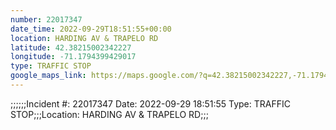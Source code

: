 ```yaml
---
number: 22017347
date_time: 2022-09-29T18:51:55+00:00
location: HARDING AV & TRAPELO RD
latitude: 42.38215002342227
longitude: -71.1794399429017
type: TRAFFIC STOP
google_maps_link: https://maps.google.com/?q=42.38215002342227,-71.1794399429017
---
```


;;;;;;Incident #: 22017347  Date: 2022-09-29 18:51:55   Type: TRAFFIC STOP;;;Location: HARDING AV & TRAPELO RD;;;

